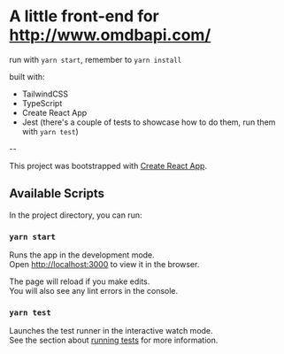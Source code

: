 # A little front-end for http://www.omdbapi.com/

run with `yarn start`, remember to `yarn install`

built with:

* TailwindCSS
* TypeScript
* Create React App
* Jest (there's a couple of tests to showcase how to do them, run them with `yarn test`)

--

This project was bootstrapped with [Create React App](https://github.com/facebook/create-react-app).

## Available Scripts

In the project directory, you can run:

### `yarn start`

Runs the app in the development mode.<br />
Open [http://localhost:3000](http://localhost:3000) to view it in the browser.

The page will reload if you make edits.<br />
You will also see any lint errors in the console.

### `yarn test`

Launches the test runner in the interactive watch mode.<br />
See the section about [running tests](https://facebook.github.io/create-react-app/docs/running-tests) for more information.
